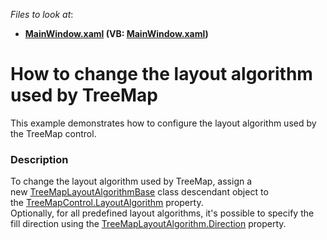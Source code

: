 <!-- default file list -->
*Files to look at*:

* **[MainWindow.xaml](./CS/TreeMapLayoutAlgorithmCustomizationSample/MainWindow.xaml) (VB: [MainWindow.xaml](./VB/TreeMapLayoutAlgorithmCustomizationSample/MainWindow.xaml))**
<!-- default file list end -->
# How to change the layout algorithm used by TreeMap


<p>This example demonstrates how to configure the layout algorithm used by the TreeMap control.</p>


<h3>Description</h3>

To change the layout algorithm used by TreeMap, assign a new&nbsp;<a href="https://documentation.devexpress.com/#WPF/clsDevExpressXpfTreeMapTreeMapLayoutAlgorithmBasetopic">TreeMapLayoutAlgorithmBase</a>&nbsp;class descendant object to the&nbsp;<a href="https://documentation.devexpress.com/#WPF/DevExpressXpfTreeMapTreeMapControl_LayoutAlgorithmtopic">TreeMapControl.LayoutAlgorithm</a>&nbsp;property.<br>Optionally, for all predefined layout algorithms, it's possible to specify the fill direction using the&nbsp;<a href="https://documentation.devexpress.com/#WPF/DevExpressXpfTreeMapTreeMapLayoutAlgorithm_Directiontopic">TreeMapLayoutAlgorithm.Direction</a>&nbsp;property.

<br/>


